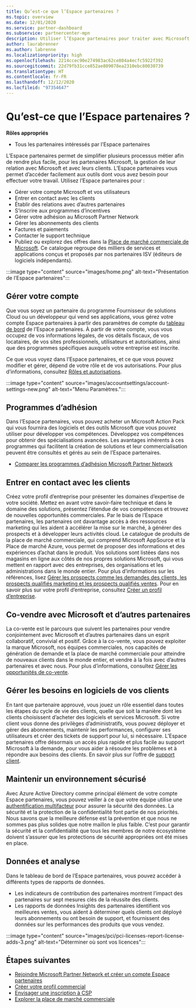 ```yaml
---
title: Qu’est-ce que l’Espace partenaires ?
ms.topic: overview
ms.date: 12/01/2020
ms.service: partner-dashboard
ms.subservice: partnercenter-mpn
description: Utiliser l’Espace partenaires pour traiter avec Microsoft et vos clients
author: laurabrenner
ms.author: labrenne
ms.localizationpriority: high
ms.openlocfilehash: 2214ccec90e274983ac62ce804a4ecfc5922f392
ms.sourcegitcommit: 22d79fb31cce852ae809078ea2310ebc80030739
ms.translationtype: HT
ms.contentlocale: fr-FR
ms.lasthandoff: 12/12/2020
ms.locfileid: "97354647"
---
```

# <a name="what-is-partner-center"></a>Qu’est-ce que l’Espace partenaires ?

**Rôles appropriés**

- Tous les partenaires intéressés par l’Espace partenaires

L’Espace partenaires permet de simplifier plusieurs processus métier afin de rendre plus facile, pour les partenaires Microsoft, la gestion de leur relation avec Microsoft et avec leurs clients. L’Espace partenaires vous permet d’accéder facilement aux outils dont vous avez besoin pour effectuer votre travail. Utilisez l’Espace partenaires pour :

- Gérer votre compte Microsoft et vos utilisateurs 
- Entrer en contact avec les clients 
- Établir des relations avec d’autres partenaires 
- S’inscrire aux programmes d’incentives
- Gérer votre adhésion au Microsoft Partner Network 
- Gérer les abonnements des clients
- Factures et paiements
- Contacter le support technique
- Publiez ou explorez des offres dans la [Place de marché commerciale de Microsoft](/azure/marketplace). Ce catalogue regroupe des milliers de services et applications conçus et proposés par nos partenaires ISV (éditeurs de logiciels indépendants).

:::image type="content" source="images/home.png" alt-text="Présentation de l’Espace partenaires":::

## <a name="manage-your-account"></a>Gérer votre compte

Que vous soyez un partenaire du programme Fournisseur de solutions Cloud ou un développeur qui vend ses applications, vous gérez votre compte Espace partenaires à partir des paramètres de compte du [tableau de bord](https://partner.microsoft.com/dashboard/home) de l’Espace partenaires. À partir de votre compte, vous vous occupez de vos informations légales, de vos détails fiscaux, de vos locataires, de vos sites professionnels, utilisateurs et autorisations, ainsi que des programmes spécifiques auxquels votre entreprise est inscrite. 

Ce que vous voyez dans l’Espace partenaires, et ce que vous pouvez modifier et gérer, dépend de votre rôle et de vos autorisations. Pour plus d’informations, consultez [Rôles et autorisations](permissions-overview.md).

:::image type="content" source="images/accountsettings/account-settings-new.png" alt-text="Menu Paramètres.":::


## <a name="membership-programs"></a>Programmes d’adhésion

Dans l’Espace partenaires, vous pouvez acheter un Microsoft Action Pack qui vous fournira des logiciels et des outils Microsoft que vous pouvez utiliser pour développer vos compétences. Développez vos compétences pour obtenir des spécialisations avancées. Les avantages inhérents à ces programmes qui facilitent la création de solutions et leur commercialisation peuvent être consultés et gérés au sein de l’Espace partenaires.

- [Comparer les programmes d’adhésion Microsoft Partner Network](https://partner.microsoft.com/membership/compare-offers) 

## <a name="connect-with-customers"></a>Entrer en contact avec les clients 

Créez votre profil d’entreprise pour présenter les domaines d’expertise de votre société. Mettez en avant votre savoir-faire technique et dans le domaine des solutions, présentez l’étendue de vos compétences et trouvez de nouvelles opportunités commerciales. Par le biais de l’Espace partenaires, les partenaires ont davantage accès à des ressources marketing qui les aident à accélérer la mise sur le marché, à générer des prospects et à développer leurs activités cloud. Le catalogue de produits de la place de marché commerciale, qui comprend Microsoft AppSource et la Place de marché Azure, vous permet de proposer des informations et des expériences d’achat dans le produit. Vos solutions sont listées dans nos magasins en ligne aux côtés de nos propres solutions Microsoft, qui vous mettent en rapport avec des entreprises, des organisations et les administrations dans le monde entier. Pour plus d’informations sur les références, lisez [Gérer les prospects comme les demandes des clients, les prospects qualifiés marketing et les prospects qualifiés ventes](manage-leads.md). Pour en savoir plus sur votre profil d’entreprise, consultez [Créer un profil d’entreprise](create-a-marketing-profile.md).

## <a name="co-sell-with-microsoft-and-other-partners"></a>Co-vendre avec Microsoft et d’autres partenaires

La co-vente est le parcours que suivent les partenaires pour vendre conjointement avec Microsoft et d’autres partenaires dans un esprit collaboratif, convivial et positif.  Grâce à la co-vente, vous pouvez exploiter la marque Microsoft, nos équipes commerciales, nos capacités de génération de demande et la place de marché commerciale pour atteindre de nouveaux clients dans le monde entier, et vendre à la fois avec d’autres partenaires et avec nous. Pour plus d’informations, consultez [Gérer les opportunités de co-vente](manage-co-sell-opportunities.md).

## <a name="manage-your-customers-software-needs"></a>Gérer les besoins en logiciels de vos clients

En tant que partenaire approuvé, vous jouez un rôle essentiel dans toutes les étapes du cycle de vie des clients, quelle que soit la manière dont les clients choisissent d’acheter des logiciels et services Microsoft. Si votre client vous donne des privilèges d’administratifs, vous pouvez déployer et gérer des abonnements, maintenir les performances, configurer ses utilisateurs et créer des tickets de support pour lui, si nécessaire. L’Espace partenaires offre désormais un accès plus rapide et plus facile au support Microsoft à la demande, pour vous aider à résoudre les problèmes et à répondre aux besoins des clients. En savoir plus sur l’offre de [support client](customer-support.md).

## <a name="maintain-a-secure-environment"></a>Maintenir un environnement sécurisé

Avec Azure Active Directory comme principal élément de votre compte Espace partenaires, vous pouvez veiller à ce que votre équipe utilise une [authentification multifacteur](partner-security-requirements-mandating-mfa.md) pour assurer la sécurité des données. La sécurité et la protection de la confidentialité font partie de nos priorités. Nous savons que la meilleure défense est la prévention et que nous ne sommes pas plus solides que notre maillon le plus faible. C’est pour garantir la sécurité et la confidentialité que tous les membres de notre écosystème doivent s’assurer que les protections de sécurité appropriées ont été mises en place.

## <a name="data-and-analytics"></a>Données et analyse

Dans le tableau de bord de l’Espace partenaires, vous pouvez accéder à différents types de rapports de données. 

- Les indicateurs de contribution des partenaires montrent l’impact des partenaires sur sept mesures clés de la réussite des clients.
- Les rapports de données Insights des partenaires identifient vos meilleures ventes, vous aident à déterminer quels clients ont déployé leurs abonnements ou ont besoin de support, et fournissent des données sur les performances des produits que vous vendez.

:::image type="content" source="images/pci/pci-licenses-report-license-adds-3.png" alt-text="Déterminer où sont vos licences":::


## <a name="next-steps"></a>Étapes suivantes

- [Rejoindre Microsoft Partner Network et créer un compte Espace partenaires](mpn-create-a-partner-center-account.md)
- [Créer votre profil commercial](create-a-marketing-profile.md)
- [Envisager une inscription à CSP](csp-overview.md)
- [Explorer la place de marché commerciale](csp-commercial-marketplace-overview.md)

